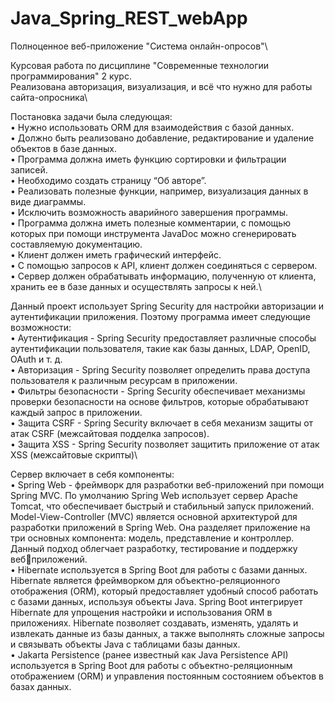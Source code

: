 # Java_Spring_REST_webApp
Полноценное веб-приложение "Система онлайн-опросов"\

Курсовая работа по дисциплине "Современные технологии программирования" 2 курс.\
Реализована авторизация, визуализация, и всё что нужно для работы сайта-опросника\

Постановка задачи была следующая:\
• Нужно использовать ORM для взаимодействия с базой данных.  \
• Должно быть реализовано добавление, редактирование и удаление 
объектов в базе данных. \
• Программа должна иметь функцию сортировки и фильтрации записей. \
• Необходимо создать страницу “Об авторе”. \
• Реализовать полезные функции, например, визуализация данных в виде
диаграммы.\
• Исключить возможность аварийного завершения программы.\
• Программа должна иметь полезные комментарии, с помощью которых 
при помощи инструмента JavaDoc можно сгенерировать составляемую 
документацию.\
• Клиент должен иметь графический интерфейс.\
• С помощью запросов к API, клиент должен соединяться с сервером.\
• Сервер должен обрабатывать информацию, полученную от клиента, 
хранить ее в базе данных и осуществлять запросы к ней.\


Данный проект использует Spring Security для настройки авторизации и 
аутентификации приложения. Поэтому программа имеет следующие 
возможности:\
• Аутентификация - Spring Security предоставляет различные способы 
аутентификации пользователя, такие как базы данных, LDAP, 
OpenID, OAuth и т. д.\
• Авторизация - Spring Security позволяет определить права доступа 
пользователя к различным ресурсам в приложении.\
• Фильтры безопасности - Spring Security обеспечивает механизмы 
проверки безопасности на основе фильтров, которые обрабатывают 
каждый запрос в приложении.\
• Защита CSRF - Spring Security включает в себя механизм защиты от 
атак CSRF (межсайтовая подделка запросов).\
• Защита XSS - Spring Security позволяет защитить приложение от атак 
XSS (межсайтовые скрипты)\


Сервер включает в себя компоненты:\
• Spring Web - фреймворк для разработки веб-приложений при помощи 
Spring MVC. По умолчанию Spring Web использует сервер Apache 
Tomcat, что обеспечивает быстрый и стабильный запуск приложений. 
Model-View-Controller (MVC) является основной архитектурой для 
разработки приложений в Spring Web. Она разделяет приложение на 
три основных компонента: модель, представление и контроллер. 
Данный подход облегчает разработку, тестирование и поддержку вебприложений.\
• Hibernate используется в Spring Boot для работы с базами данных. 
Hibernate является фреймворком для объектно-реляционного 
отображения (ORM), который предоставляет удобный способ 
работать с базами данных, используя объекты Java. Spring Boot
интегрирует Hibernate для упрощения настройки и использования 
ORM в приложениях. Hibernate позволяет создавать, изменять, 
удалять и извлекать данные из базы данных, а также выполнять 
сложные запросы и связывать объекты Java с таблицами базы данных.\
• Jakarta Persistence (ранее известный как Java Persistence API) 
используется в Spring Boot для работы с объектно-реляционным 
отображением (ORM) и управления постоянным состоянием 
объектов в базах данных.


